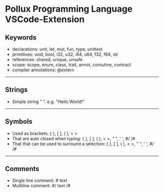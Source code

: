 # Pollux Programming Language VSCode-Extension

## Keywords
- declarations: unit, let, mut, fun, type, unittest
- primitives: void, bool, i32, u32, i64, u64, f32, f64, str
- references: shared, unique, unsafe
- scope: scope, enum, class, trait, annot, coroutine, contract
- compiler annotations: @extern
---
## Strings
- Simple string " ". e.g. "Hello World!"
---
## Symbols
* Used as brackets: { }, [ ], ( ), < >
* That are auto closed when typing: { }, [ ], ( ), < >, " ", ' ', #/ /#
* That that can be used to surround a selection: { }, [ ], ( ), < >, " ", ' ', #/ /#
---
## Comments
* Single line comment: # text
* Multiline comment: #/ text /#